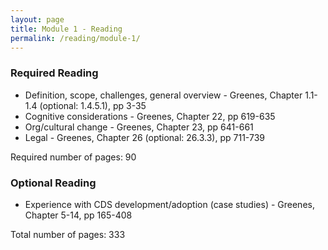 ```yaml
---
layout: page
title: Module 1 - Reading
permalink: /reading/module-1/
---
```

### Required Reading ###
- Definition, scope, challenges, general overview - Greenes, Chapter 1.1-1.4 (optional: 1.4.5.1), pp 3-35
- Cognitive considerations - Greenes, Chapter 22, pp 619-635
- Org/cultural change - Greenes, Chapter 23, pp 641-661
- Legal - Greenes, Chapter 26 (optional: 26.3.3), pp 711-739

Required number of pages: 90

### Optional Reading ###
- Experience with CDS development/adoption (case studies) - Greenes, Chapter 5-14, pp 165-408

Total number of pages: 333

